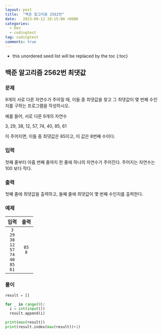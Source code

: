 ```yaml
---
layout: post
title:  "백준 알고리즘 2562번"
date:   2023-09-12 19:15:00 +0900
categories:
  - Dev
  - codingtest
tag: codingtest
comments: true
---
```


* this unordered seed list will be replaced by the toc
{:toc}

## 백준 알고리즘 2562번 최댓값

### 문제

9개의 서로 다른 자연수가 주어질 때, 이들 중 최댓값을 찾고 그 최댓값이 몇 번째 수인지를 구하는 프로그램을 작성하시오.

예를 들어, 서로 다른 9개의 자연수

3, 29, 38, 12, 57, 74, 40, 85, 61

이 주어지면, 이들 중 최댓값은 85이고, 이 값은 8번째 수이다.

### 입력

첫째 줄부터 아홉 번째 줄까지 한 줄에 하나의 자연수가 주어진다. 주어지는 자연수는 100 보다 작다.

### 출력

첫째 줄에 최댓값을 출력하고, 둘째 줄에 최댓값이 몇 번째 수인지를 출력한다.

### 예제

| 입력 | 출력 |
| :--: | :--: |
| `3` <br/> `29` <br/> `38` <br/> `12` <br/> `57` <br/> `74` <br/> `40` <br/> `85` <br/> `61` | `85` <br/> `8` |

### 풀이

```py
result = []

for _ in range(9):
  i = int(input())
  result.append(i)

print(max(result))
print(result.index(max(result))+1)
```
